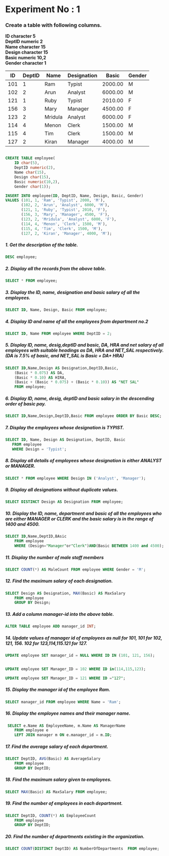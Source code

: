 # Experiment No : 1
### Create a table with following columns.
**ID character 5** <br>**DeptID numeric 2**<br>**Name character 15**<br>**Design character 15**<br>**Basic numeric 10,2**<br>**Gender character 1**
<table>
  <thead>
    <tr>
      <th>ID</th>
      <th>DeptID</th>
      <th>Name</th>
      <th>Designation</th>
      <th>Basic</th>
      <th>Gender</th>
    </tr>
  </thead>
  <tbody>
    <tr>
      <td>101</td>
      <td>1</td>
      <td>Ram</td>
      <td>Typist</td>
      <td>2000.00</td>
      <td>M</td>
    </tr>
    <tr>
      <td>102</td>
      <td>2</td>
      <td>Arun</td>
      <td>Analyst</td>
      <td>6000.00</td>
      <td>M</td>
    </tr>
    <tr>
      <td>121</td>
      <td>1</td>
      <td>Ruby</td>
      <td>Typist</td>
      <td>2010.00</td>
      <td>F</td>
    </tr>
    <tr>
      <td>156</td>
      <td>3</td>
      <td>Mary</td>
      <td>Manager</td>
      <td>4500.00</td>
      <td>F</td>
    </tr>
    <tr>
      <td>123</td>
      <td>2</td>
      <td>Mridula</td>
      <td>Analyst</td>
      <td>6000.00</td>
      <td>F</td>
    </tr>
    <tr>
      <td>114</td>
      <td>4</td>
      <td>Menon</td>
      <td>Clerk</td>
      <td>1500.00</td>
      <td>M</td>
    </tr>
    <tr>
      <td>115</td>
      <td>4</td>
      <td>Tim</td>
      <td>Clerk</td>
      <td>1500.00</td>
      <td>M</td>
    </tr>
    <tr>
      <td>127</td>
      <td>2</td>
      <td>Kiran</td>
      <td>Manager</td>
      <td>4000.00</td>
      <td>M</td>
    </tr>
  </tbody>
</table>

```sql

CREATE TABLE employee(
    ID char(5),
    DeptID numeric(2),
    Name char(15),
    Design char(15),
    Basic numeric(10,2),
    Gender char(1));
```
```sql
INSERT INTO employee(ID, DeptID, Name, Design, Basic, Gender)
VALUES (101, 1, 'Ram', 'Typist', 2000, 'M'),
       (102, 2, 'Arun', 'Analyst', 6000, 'M'),
       (121, 1, 'Ruby', 'Typist', 2010, 'F'),
       (156, 3, 'Mary', 'Manager', 4500, 'F'),
       (123, 2, 'Mridula', 'Analyst', 6000, 'F'),
       (114, 4, 'Menon', 'Clerk', 1500, 'M'),
       (115, 4, 'Tim', 'Clerk', 1500, 'M'),
       (127, 2, 'Kiran', 'Manager', 4000, 'M');

```

##### 1. Get the description of the table.

```sql
DESC employee;
```
##### 2. Display all the records from the above table.

```sql
SELECT * FROM employee;
```
##### 3. Display the ID, name, designation and basic salary of all the employees.

```sql
SELECT ID, Name, Design, Basic FROM employee;
```

##### 4. Display ID and name of all the employees from department no.2

```sql
SELECT ID, Name FROM employee WHERE DeptID = 2;
```
##### 5. Display ID, name, desig,deptID and basic, DA, HRA and net salary of all employees with suitable headings as DA, HRA and NET_SAL respectively.(DA is 7.5% of basic, and NET_SAL is Basic + DA+ HRA)

```sql
SELECT ID,Name,Design AS Designation,DeptID,Basic,
    (Basic * 0.075) AS DA,
    (Basic * 0.10) AS HIRA,
    (Basic + (Basic * 0.075) + (Basic * 0.10)) AS "NET SAL"
    FROM employee;

```
##### 6. Display ID, name, desig, deptID and basic salary in the descending order of basic pay.

```sql
SELECT ID,Name,Design,DeptID,Basic FROM employee ORDER BY Basic DESC;

```
##### 7. Display the employees whose designation is TYPIST.

```sql
SELECT ID, Name, Design AS Designation, DeptID, Basic
   FROM employee
   WHERE Design = 'Typist';

```
##### 8. Display all details of employees whose designation is either ANALYST or MANAGER.

```sql
SELECT * FROM employee WHERE Design IN ('Analyst', 'Manager');

```
##### 9. Display all designations without duplicate values.

```sql
SELECT DISTINCT Design AS Designation FROM employee;
```
##### 10. Display the ID, name, department and basic of all the employees who are either MANAGER or CLERK and the basic salary is in the range of 1400 and 4500.

```sql
SELECT ID,Name,DeptID,BAsic 
    FROM employee 
    WHERE (Design="Manager"or"Clerk")AND(Basic BETWEEN 1400 and 4500);

```
##### 11. Display the number of male staff members

```sql
SELECT COUNT(*) AS MaleCount FROM employee WHERE Gender = 'M';
```
##### 12. Find the maximum salary of each designation.

```sql
SELECT Design AS Designation, MAX(Basic) AS MaxSalary
    FROM employee
    GROUP BY Design;

```
##### 13. Add a column manager-id into the above table.

```sql
ALTER TABLE employee ADD manager_id INT;
```
##### 14. Update values of manager id of employees as null for 101, 101 for 102, 121, 156. 102 for 123,114,115.121 for 127.

```sql
UPDATE employee SET manager_id = NULL WHERE ID IN (101, 121, 156);
```
```sql

UPDATE employee SET Manager_ID = 102 WHERE ID in(114,115,123);
```
```sql
UPDATE employee SET Manager_ID = 121 WHERE ID ="127";
```
##### 15. Display the manager id of the employee Ram.

```sql
SELECT manager_id FROM employee WHERE Name = 'Ram';

```
##### 16. Display the employee names and their manager name.

```sql
 SELECT e.Name AS EmployeeName, m.Name AS ManagerName
    FROM employee e
    LEFT JOIN manager m ON e.manager_id = m.ID;

```
##### 17. Find the average salary of each department.

```sql
SELECT DeptID, AVG(Basic) AS AverageSalary 
    FROM employee
    GROUP BY DeptID;
```
##### 18. Find the maximum salary given to employees.

```sql
SELECT MAX(Basic) AS MaxSalary FROM employee;
```
##### 19. Find the number of employees in each department.

```sql
SELECT DeptID, COUNT(*) AS EmployeeCount 
    FROM employee 
    GROUP BY DeptID;
```
##### 20. Find the number of departments existing in the organization.
```sql
SELECT COUNT(DISTINCT DeptID) AS NumberOfDepartments  FROM employee;
```
